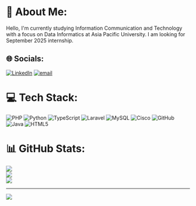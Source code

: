 # 💫 About Me:
Hello, I'm currently studying Information Communication and Technology with a focus on Data Informatics at Asia Pacific University. I am looking for September 2025 internship.


## 🌐 Socials:
[![LinkedIn](https://img.shields.io/badge/LinkedIn-%230077B5.svg?logo=linkedin&logoColor=white)](https://linkedin.com/in/https://www.linkedin.com/in/bowie-chong-yu-shin-660598282/) [![email](https://img.shields.io/badge/Email-D14836?logo=gmail&logoColor=white)](mailto:bowiechong07@gmail.com) 

# 💻 Tech Stack:
![PHP](https://img.shields.io/badge/php-%23777BB4.svg?style=for-the-badge&logo=php&logoColor=white) ![Python](https://img.shields.io/badge/python-3670A0?style=for-the-badge&logo=python&logoColor=ffdd54) ![TypeScript](https://img.shields.io/badge/typescript-%23007ACC.svg?style=for-the-badge&logo=typescript&logoColor=white) ![Laravel](https://img.shields.io/badge/laravel-%23FF2D20.svg?style=for-the-badge&logo=laravel&logoColor=white) ![MySQL](https://img.shields.io/badge/mysql-4479A1.svg?style=for-the-badge&logo=mysql&logoColor=white) ![Cisco](https://img.shields.io/badge/cisco-%23049fd9.svg?style=for-the-badge&logo=cisco&logoColor=black) ![GitHub](https://img.shields.io/badge/github-%23121011.svg?style=for-the-badge&logo=github&logoColor=white) ![Java](https://img.shields.io/badge/java-%23ED8B00.svg?style=for-the-badge&logo=openjdk&logoColor=white) ![HTML5](https://img.shields.io/badge/html5-%23E34F26.svg?style=for-the-badge&logo=html5&logoColor=white)
# 📊 GitHub Stats:
![](https://github-readme-stats.vercel.app/api?username=Bowie-owo&theme=dark&hide_border=true&include_all_commits=true&count_private=false)<br/>
![](https://nirzak-streak-stats.vercel.app/?user=Bowie-owo&theme=dark&hide_border=true)<br/>
![](https://github-readme-stats.vercel.app/api/top-langs/?username=Bowie-owo&theme=dark&hide_border=true&include_all_commits=true&count_private=false&layout=compact)

---
[![](https://visitcount.itsvg.in/api?id=Bowie-owo&icon=0&color=0)](https://visitcount.itsvg.in)

<!-- Proudly created with GPRM ( https://gprm.itsvg.in ) -->
